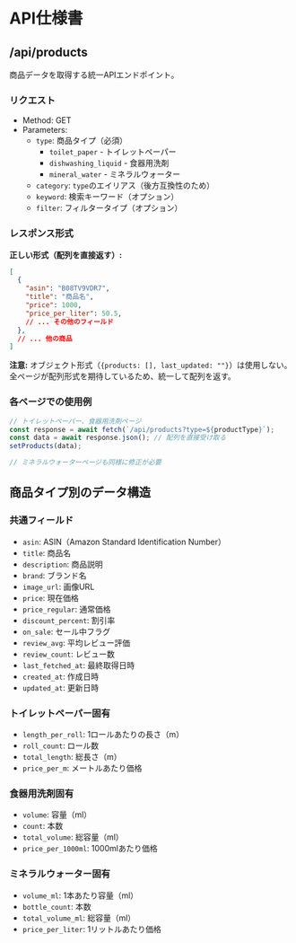 # API仕様書

## /api/products

商品データを取得する統一APIエンドポイント。

### リクエスト
- Method: GET
- Parameters:
  - `type`: 商品タイプ（必須）
    - `toilet_paper` - トイレットペーパー
    - `dishwashing_liquid` - 食器用洗剤
    - `mineral_water` - ミネラルウォーター
  - `category`: `type`のエイリアス（後方互換性のため）
  - `keyword`: 検索キーワード（オプション）
  - `filter`: フィルタータイプ（オプション）

### レスポンス形式

**正しい形式（配列を直接返す）:**
```json
[
  {
    "asin": "B08TV9VDR7",
    "title": "商品名",
    "price": 1000,
    "price_per_liter": 50.5,
    // ... その他のフィールド
  },
  // ... 他の商品
]
```

**注意:** オブジェクト形式（`{products: [], last_updated: ""}`）は使用しない。
全ページが配列形式を期待しているため、統一して配列を返す。

### 各ページでの使用例

```javascript
// トイレットペーパー、食器用洗剤ページ
const response = await fetch(`/api/products?type=${productType}`);
const data = await response.json(); // 配列を直接受け取る
setProducts(data);

// ミネラルウォーターページも同様に修正が必要
```

## 商品タイプ別のデータ構造

### 共通フィールド
- `asin`: ASIN（Amazon Standard Identification Number）
- `title`: 商品名
- `description`: 商品説明
- `brand`: ブランド名
- `image_url`: 画像URL
- `price`: 現在価格
- `price_regular`: 通常価格
- `discount_percent`: 割引率
- `on_sale`: セール中フラグ
- `review_avg`: 平均レビュー評価
- `review_count`: レビュー数
- `last_fetched_at`: 最終取得日時
- `created_at`: 作成日時
- `updated_at`: 更新日時

### トイレットペーパー固有
- `length_per_roll`: 1ロールあたりの長さ（m）
- `roll_count`: ロール数
- `total_length`: 総長さ（m）
- `price_per_m`: メートルあたり価格

### 食器用洗剤固有
- `volume`: 容量（ml）
- `count`: 本数
- `total_volume`: 総容量（ml）
- `price_per_1000ml`: 1000mlあたり価格

### ミネラルウォーター固有
- `volume_ml`: 1本あたり容量（ml）
- `bottle_count`: 本数
- `total_volume_ml`: 総容量（ml）
- `price_per_liter`: 1リットルあたり価格